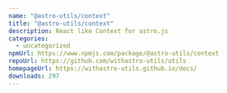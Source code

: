 ```yaml
---
name: "@astro-utils/context"
title: "@astro-utils/context"
description: React like Context for astro.js
categories:
  - uncategorized
npmUrl: https://www.npmjs.com/package/@astro-utils/context
repoUrl: https://github.com/withastro-utils/utils
homepageUrl: https://withastro-utils.github.io/docs/
downloads: 297
---
```

